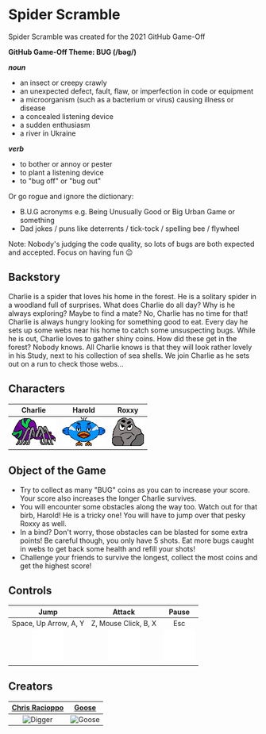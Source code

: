 # Spider Scramble

Spider Scramble was created for the 2021 GitHub Game-Off

**GitHub Game-Off Theme: BUG (/bəɡ/)**

**_noun_**

- an insect or creepy crawly
- an unexpected defect, fault, flaw, or imperfection in code or equipment
- a microorganism (such as a bacterium or virus) causing illness or disease
- a concealed listening device
- a sudden enthusiasm
- a river in Ukraine

**_verb_**

- to bother or annoy or pester
- to plant a listening device
- to "bug off" or "bug out"

Or go rogue and ignore the dictionary:

- B.U.G acronyms e.g. Being Unusually Good or Big Urban Game or something
- Dad jokes / puns like deterrents / tick-tock / spelling bee / flywheel

Note: Nobody's judging the code quality, so lots of bugs are both expected and accepted. Focus on having fun 😉

## Backstory

Charlie is a spider that loves his home in the forest. He is a solitary spider in a woodland full of surprises. What does Charlie do all day? Why is he always exploring? Maybe to find a mate? No, Charlie has no time for that! Charlie is always hungry looking for something good to eat. Every day he sets up some webs near his home to catch some unsuspecting bugs. While he is out, Charlie loves to gather shiny coins. How did these get in the forest? Nobody knows. All Charlie knows is that they will look rather lovely in his Study, next to his collection of sea shells. We join Charlie as he sets out on a run to check those webs...

## Characters

|                        Charlie                         |                     Harold                     |              Roxxy              |
| :----------------------------------------------------: | :--------------------------------------------: | :-----------------------------: |
| ![Charlie](assets/player/spider_idle_mouth_closed.png) | ![Harold](assets/enemy/bird_wings_neutral.png) | ![Roxxy](assets/enemy/rock.png) |

## Object of the Game

- Try to collect as many "BUG" coins as you can to increase your score. Your score also increases the longer Charlie survives.
- You will encounter some obstacles along the way too. Watch out for that birb, Harold! He is a tricky one! You will have to jump over that pesky Roxxy as well.
- In a bind? Don't worry, those obstacles can be blasted for some extra points! Be careful though, you only have 5 shots. Eat more bugs caught in webs to get back some health and refill your shots!
- Challenge your friends to survive the longest, collect the most coins and get the highest score!

## Controls

|                  Jump                  |                  Attack                   |                  Pause                   |
| :------------------------------------: | :---------------------------------------: | :--------------------------------------: |
|         Space, Up Arrow, A, Y          |           Z, Mouse Click, B, X            |                   Esc                    |
| ![Jump](assets/mobile/button_jump.png) | ![Attack](assets/mobile/button_shoot.png) | ![Pause](assets/mobile/button_pause.png) |

## Creators

|        [Chris Racioppo](https://github.com/Gravedigger7789)         |             [Goose](https://github.com/Splendead-Goose)             |
| :-----------------------------------------------------------------: | :-----------------------------------------------------------------: |
| ![Digger](https://avatars.githubusercontent.com/u/6515720?s=96&v=4) | ![Goose](https://avatars.githubusercontent.com/u/87876924?s=96&v=4) |
